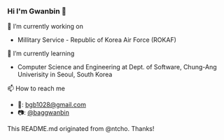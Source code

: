 ### Hi I'm Gwanbin 👋

🔭 I’m currently working on
- Millitary Service - Republic of Korea Air Force (ROKAF)

🌱 I’m currently learning
- Computer Science and Engineering at Dept. of Software, Chung-Ang Univerisity in Seoul, South Korea

📫 How to reach me
- 📧: bgb1028@gmail.com
- 📷: [@baggwanbin](https://www.instagram.com/baggwanbin/)

<!--
**bgb10/bgb10** is a ✨ _special_ ✨ repository because its `README.md` (this file) appears on your GitHub profile.

Here are some ideas to get you started:
- 👯 I’m looking to collaborate on ...
- 🤔 I’m looking for help with ...
- 💬 Ask me about ...
- 😄 Pronouns: ...
- ⚡ Fun fact: ...
-->

This README.md originated from @ntcho. Thanks!
